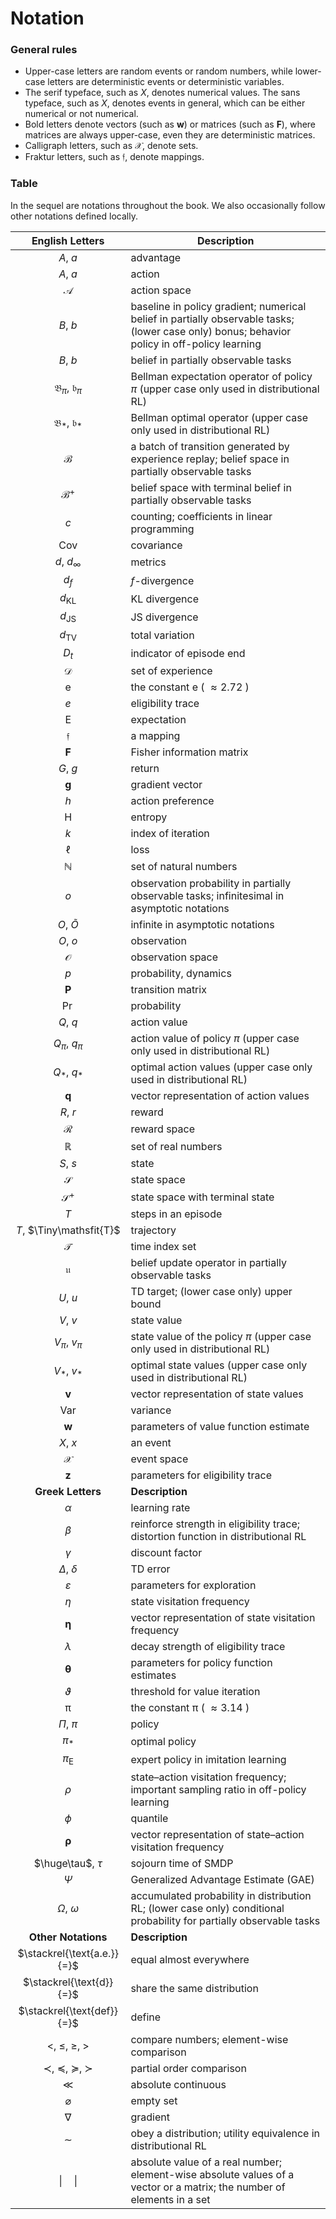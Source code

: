 # Notation

### General rules

- Upper-case letters are random events or random numbers, while lower-case letters are deterministic events or deterministic variables.
- The serif typeface, such as $X$, denotes numerical values. The sans typeface, such as $\mathsfit{X}$, denotes events in general, which can be either numerical or not numerical.
- Bold letters denote vectors (such as $\mathbf{w}$) or matrices (such as $\mathbf{F}$), where matrices are always upper-case, even they are deterministic matrices.
- Calligraph letters, such as $\mathcal{X}$, denote sets.
- Fraktur letters, such as $\mathfrak{f}$, denote mappings.

### Table

In the sequel are notations throughout the book. We also occasionally follow other notations defined locally.

| English Letters | Description |
| :---: | --- |
| $A$, $a$ | advantage |
| $\mathsfit{A}$, $\mathsfit{a}$ | action |
| $\mathcal{A}$ | action space |
| $B$, $b$ | baseline in policy gradient; numerical belief in partially observable tasks; (lower case only) bonus; behavior policy in off-policy learning |
| $\mathsfit{B}$, $\mathsfit{b}$ | belief in partially observable tasks |
| $\mathfrak{B}_ \pi$, $\mathfrak{b}_ \pi$ | Bellman expectation operator of policy $\pi$ (upper case only used in distributional RL) |
| $\mathfrak{B}_ \ast$, $\mathfrak{b}_ \ast$ | Bellman optimal operator (upper case only used in distributional RL) |
| $\mathcal{B}$ | a batch of transition generated by experience replay; belief space in partially observable tasks |
| $\mathcal{B}^+$ | belief space with terminal belief in partially observable tasks |
| $c$ | counting; coefficients in linear programming |
| $\text{Cov}$ | covariance |
| $d$, $d_ \infty$ | metrics |
| $d_ f$ | $f$-divergence |
| $d_ \text{KL}$ | KL divergence |
| $d_ \text{JS}$ | JS divergence |
| $d_ \text{TV}$ | total variation |
| $D_ t$ | indicator of episode end |
| $\mathcal{D}$ | set of experience |
| $\mathrm{e}$ | the constant $\mathrm{e}$ ( $\approx2.72$ ) |
| $e$ | eligibility trace |
| $\text{E}$ | expectation |
| $\mathfrak{f}$ | a mapping |
| $\mathbf{F}$ | Fisher information matrix |
| $G$, $g$ | return |
| $\mathbf{g}$ | gradient vector |
| $h$ | action preference |
| $\text{H}$ | entropy |
| $k$ | index of iteration |
| $\ell$ | loss |
| $\mathbb{N}$ | set of natural numbers |
| $o$ | observation probability in partially observable tasks; infinitesimal in asymptotic notations |
| $O$, $\tilde{O}$ | infinite in asymptotic notations |
| $\mathsfit{O}$, $\mathsfit{o}$ | observation |
| $\mathcal{O}$ | observation space |
| $p$ | probability, dynamics |
| $\mathbf{P}$ | transition matrix |
| $\Pr$ | probability |
| $Q$, $q$ | action value |
| $Q_ \pi$, $q_ \pi$ | action value of policy $\pi$ (upper case only used in distributional RL) |
| $Q_ \ast$, $q_ \ast$ | optimal action values (upper case only used in distributional RL) |
| $\mathbf{q}$ | vector representation of action values |
| $R$, $r$ | reward |
| $\mathcal{R}$ | reward space |
| $\mathbb{R}$ | set of real numbers |
| $\mathsfit{S}$, $\mathsfit{s}$ | state |
| $\mathcal{S}$ | state space |
| $\mathcal{S}^+$ | state space with terminal state |
| $T$ | steps in an episode |
| $\mathsfit{T}$, $\Tiny\mathsfit{T}$ | trajectory |
| $\mathcal{T}$ | time index set |
| $\mathfrak{u}$ | belief update operator in partially observable tasks |
| $U$, $u$ | TD target; (lower case only) upper bound |
| $V$, $v$ | state value |
| $V_ \pi$, $v_ \pi$ | state value of the policy $\pi$ (upper case only used in distributional RL) |
| $V_ \ast$, $v_ \ast$ | optimal state values (upper case only used in distributional RL) |
| $\mathbf{v}$ | vector representation of state values |
| $\text{Var}$ | variance |
| $\mathbf{w}$ | parameters of value function estimate |
| $\mathsfit{X}$, $\mathsfit{x}$ | an event |
| $\mathcal{X}$ | event space |
| $\mathbf{z}$ | parameters for eligibility trace |
| **Greek Letters** | **Description** |
| $\alpha$ | learning rate |
| $\beta$ | reinforce strength in eligibility trace; distortion function in distributional RL |
| $\gamma$ | discount factor |
| $\mathit\Delta$, $\delta$ | TD error |
| $\varepsilon$ | parameters for exploration |
| $\eta$ | state visitation frequency |
| $\boldsymbol\upeta$ | vector representation of state visitation frequency |
| $\lambda$ | decay strength of eligibility trace |
| $\boldsymbol\uptheta$ | parameters for policy function estimates |
| $\vartheta$ | threshold for value iteration |
| $\uppi$ | the constant $\uppi$ ( $\approx3.14$ ) |
| $\mathit\Pi$, $\pi$ | policy |
| $\pi_ \ast$ | optimal policy |
| $\pi_ \text{E}$ | expert policy in imitation learning |
| $\rho$ | state–action visitation frequency; important sampling ratio in off-policy learning |
| $\phi$ | quantile |
| $\boldsymbol\uprho$ | vector representation of state–action visitation frequency |
| $\huge\tau$, $\tau$ | sojourn time of SMDP |
| $\mathit\Psi$ | Generalized Advantage Estimate (GAE) |
| $\mathit\Omega$, $\omega$ | accumulated probability in distribution RL; (lower case only) conditional probability for partially observable tasks |
| **Other Notations** | **Description** |
| $\stackrel{\text{a.e.}}{=}$ | equal almost everywhere |
| $\stackrel{\text{d}}{=}$ | share the same distribution |
| $\stackrel{\text{def}}{=}$ | define |
| $\lt$, $\le$, $\ge$, $\gt$ | compare numbers; element-wise comparison |
| $\prec$, $\preccurlyeq$, $\succcurlyeq$, $\succ$ | partial order comparison |
| $\ll$ | absolute continuous |
| $\varnothing$ | empty set |
| $\nabla$ | gradient |
| $\sim$ | obey a distribution; utility equivalence in distributional RL |
| $\left\|\quad\right\|$ | absolute value of a real number; element-wise absolute values of a vector or a matrix; the number of elements in a set |
